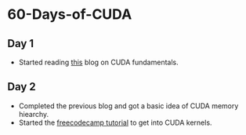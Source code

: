 # 60-Days-of-CUDA

## Day 1
- Started reading  [this](https://learnopencv.com/demystifying-gpu-architectures-for-deep-learning/) blog on CUDA fundamentals.

## Day 2
- Completed the previous blog and got a basic idea of CUDA memory hiearchy.
- Started the  [freecodecamp tutorial](https://www.youtube.com/watch?v=86FAWCzIe_4&t=610s) to get into CUDA kernels.

